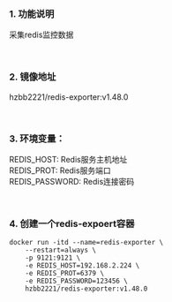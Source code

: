 ### 1. 功能说明
采集redis监控数据

</br>

### 2. 镜像地址
hzbb2221/redis-exporter:v1.48.0

</br>

### 3. 环境变量：
REDIS_HOST: Redis服务主机地址   
REDIS_PROT: Redis服务端口   
REDIS_PASSWORD: Redis连接密码    

</br>

### 4. 创建一个redis-expoert容器
```
docker run -itd --name=redis-exporter \
    --restart=always \
    -p 9121:9121 \
    -e REDIS_HOST=192.168.2.224 \
    -e REDIS_PROT=6379 \
    -e REDIS_PASSWORD=123456 \
    hzbb2221/redis-exporter:v1.48.0
```
